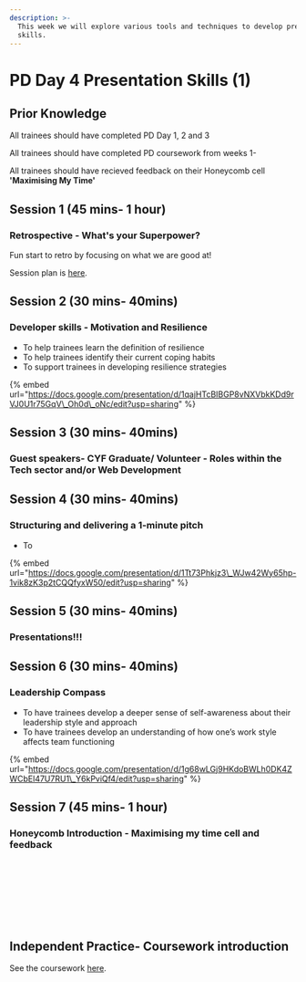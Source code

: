 ```yaml
---
description: >-
  This week we will explore various tools and techniques to develop presentation
  skills.
---
```


# PD Day 4 Presentation Skills \(1\)

## Prior Knowledge  

All trainees should have completed PD Day 1, 2 and 3

All trainees should have completed PD coursework from weeks 1-

All trainees should have recieved feedback on their Honeycomb cell **'Maximising My Time'** 

## Session 1 \(45 mins- 1 hour\)

### Retrospective - What's your Superpower?

Fun start to retro by focusing on what we are good at! 

Session plan is [here](https://personaldevelopment.codeyourfuture.io/sessions/js2-pd-day-4/retro-whats-your-superpower). 

## Session 2 \(30 mins- 40mins\)

### Developer skills - Motivation and Resilience

* To help trainees learn the definition of resilience
* To help trainees identify their current coping habits
* To support trainees in developing resilience strategies

{% embed url="https://docs.google.com/presentation/d/1qajHTcBIBGP8vNXVbkKDd9rVJ0U1r75GqV\_Oh0d\_oNc/edit?usp=sharing" %}



## Session 3 \(30 mins- 40mins\)

### Guest speakers- CYF Graduate/ Volunteer - Roles within the Tech sector and/or Web Development





## Session 4 \(30 mins- 40mins\)

### Structuring and delivering a 1-minute pitch

* To 



{% embed url="https://docs.google.com/presentation/d/1Tt73Phkjz3\_WJw42Wy65hp-1vik8zK3p2tCQQfyxW50/edit?usp=sharing" %}





## Session 5 \(30 mins- 40mins\)

### Presentations!!! 







## Session 6 \(30 mins- 40mins\)

### Leadership Compass

* To have trainees develop a deeper sense of self-awareness about their leadership style and approach
* To have trainees develop an understanding of how one’s work style affects team functioning



{% embed url="https://docs.google.com/presentation/d/1g68wLGj9HKdoBWLh0DK4ZWCbEl47U7RU1\_Y6kPviQf4/edit?usp=sharing" %}



## Session 7 \(45 mins- 1 hour\)‌

### Honeycomb Introduction - Maximising my time cell and feedback <a id="honeycomb-introduction-maximising-my-time-cell-and-feedback"></a>

​

​

​

​‌

## Independent Practice- Coursework introduction ‌ <a id="independent-practice-coursework-introduction"></a>

See the coursework [here](https://personaldevelopment.codeyourfuture.io/sessions/js2-pd-day-4/coursework).

